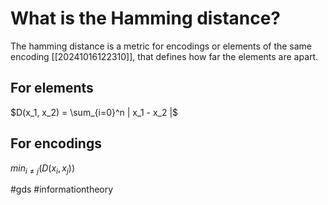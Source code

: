# What is the Hamming distance? 
The hamming distance is a metric for encodings or elements of the same encoding [[20241016122310]], that defines 
how far the elements are apart.

## For elements
$D(x_1, x_2) = \sum_{i=0}^n | x_1 - x_2 |$


## For encodings
$min_{i \not = j}(D(x_i, x_j))$

#gds #informationtheory